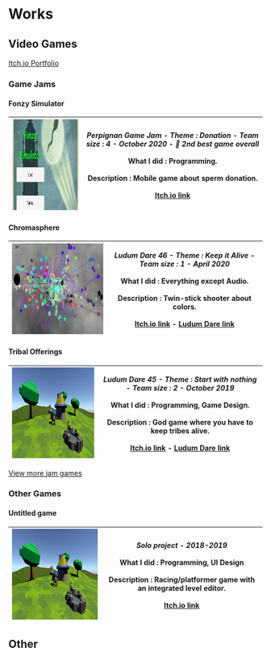 # Works

## Video Games

[Itch.io Portfolio](https://axelvborn.itch.io/)

### Game Jams
#### Fonzy Simulator

| <img src="/img/fonzysimulator.png" width="320" height="180"> | *Perpignan Game Jam  -  Theme : Donation  -  Team size : 4  -  October 2020 - 🥈 2nd best game overall*<br><br>**What I did :** Programming.<br><br>**Description :** Mobile game about sperm donation.<br><br>[Itch.io link](https://awesomegameconcepts.itch.io/fonzy-simulator) |
| --- | --- |
#### Chromasphere

| <img src="/img/chromasphere.png" width="320" height="180"> | *Ludum Dare 46  -  Theme : Keep it Alive  -  Team size : 1  -  April 2020*<br><br>**What I did :** Everything except Audio.<br><br>**Description :** Twin-stick shooter about colors.<br><br>[Itch.io link](https://axelvborn.itch.io/chromasphere) - [Ludum Dare link](https://ldjam.com/events/ludum-dare/46/chromasphere) |
| --- | --- |
#### Tribal Offerings

| <img src="/img/tribalofferings.png" width="320" height="180"> | *Ludum Dare 45  -  Theme : Start with nothing  -  Team size : 2  -  October 2019*<br><br>**What I did :** Programming, Game Design.<br><br>**Description :** God game where you have to keep tribes alive.<br><br>[Itch.io link](https://axelvborn.itch.io/tribalofferings) - [Ludum Dare link](https://ldjam.com/events/ludum-dare/45/tribal-offerings) |
| --- | --- |
[View more jam games](gamejams.md)
### Other Games
#### Untitled game

| <img src="/img/tribalofferings.png" width="320" height="180"> | *Solo project  -  2018-2019*<br><br>**What I did :** Programming, UI Design<br><br>**Description :** Racing/platformer game with an integrated level editor.<br><br>[Itch.io link](https://axelvborn.itch.io/slidedemo)
| --- | --- |

## Other
